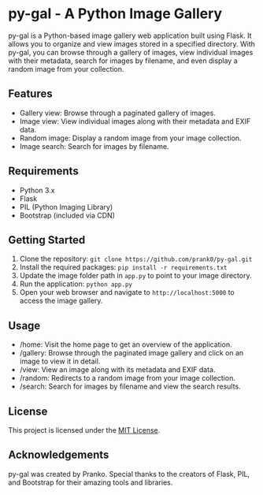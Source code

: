 # py-gal - A Python Image Gallery

py-gal is a Python-based image gallery web application built using Flask. It allows you to organize and view images stored in a specified directory. With py-gal, you can browse through a gallery of images, view individual images with their metadata, search for images by filename, and even display a random image from your collection.

## Features

- Gallery view: Browse through a paginated gallery of images.
- Image view: View individual images along with their metadata and EXIF data.
- Random image: Display a random image from your image collection.
- Image search: Search for images by filename.

## Requirements

- Python 3.x
- Flask
- PIL (Python Imaging Library)
- Bootstrap (included via CDN)

## Getting Started

1. Clone the repository: `git clone https://github.com/prank0/py-gal.git`
2. Install the required packages: `pip install -r requirements.txt`
3. Update the image folder path in `app.py` to point to your image directory.
4. Run the application: `python app.py`
5. Open your web browser and navigate to `http://localhost:5000` to access the image gallery.

## Usage

- /home: Visit the home page to get an overview of the application.
- /gallery: Browse through the paginated image gallery and click on an image to view it in detail.
- /view: View an image along with its metadata and EXIF data.
- /random: Redirects to a random image from your image collection.
- /search: Search for images by filename and view the search results.

## License

This project is licensed under the [MIT License](LICENSE).

## Acknowledgements

py-gal was created by Pranko. Special thanks to the creators of Flask, PIL, and Bootstrap for their amazing tools and libraries.


